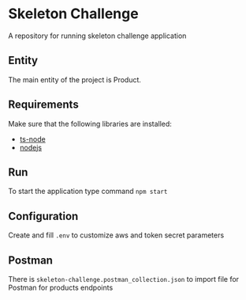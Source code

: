 # Skeleton Challenge
A repository for running skeleton challenge application

## Entity
The main entity of the project is Product.

## Requirements
Make sure that the following libraries are installed:
- [ts-node](https://www.npmjs.com/package/ts-node)
- [nodejs](https://nodejs.org/en/)

## Run
To start the application type command `npm start`

## Configuration
Create and fill `.env` to customize aws and token secret parameters

## Postman
There is `skeleton-challenge.postman_collection.json` to import file for Postman for products endpoints
